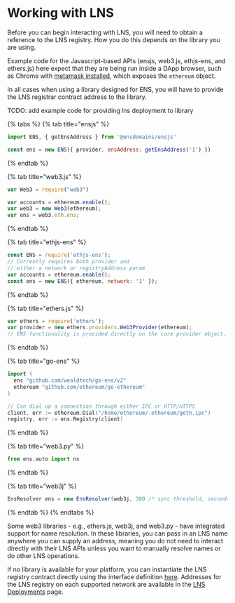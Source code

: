 # Working with LNS

Before you can begin interacting with LNS, you will need to obtain a reference to the LNS registry. How you do this depends on the library you are using.

Example code for the Javascript-based APIs \(ensjs, web3.js, ethjs-ens, and ethers.js\) here expect that they are being run inside a DApp browser, such as Chrome with [metamask installed](https://metamask.github.io/metamask-docs/Main_Concepts/Getting_Started), which exposes the `ethereum` object.

In all cases when using a library designed for ENS, you will have to provide the LNS registrar contract address to the library.

TODO: add example code for providing lns deployment to library

{% tabs %}
{% tab title="ensjs" %}
```javascript
import ENS, { getEnsAddress } from '@ensdomains/ensjs'

const ens = new ENS({ provider, ensAddress: getEnsAddress('1') })
```
{% endtab %}

{% tab title="web3.js" %}
```javascript
var Web3 = require("web3")

var accounts = ethereum.enable();
var web3 = new Web3(ethereum);
var ens = web3.eth.ens;
```
{% endtab %}

{% tab title="ethjs-ens" %}
```javascript
const ENS = require('ethjs-ens');
// Currently requires both provider and
// either a network or registryAddress param
var accounts = ethereum.enable();
const ens = new ENS({ ethereum, network: '1' });
```
{% endtab %}

{% tab title="ethers.js" %}
```javascript
var ethers = require('ethers');
var provider = new ethers.providers.Web3Provider(ethereum);
// ENS functionality is provided directly on the core provider object.
```
{% endtab %}

{% tab title="go-ens" %}
```go
import (
  ens "github.com/wealdtech/go-ens/v2"
  ethereum "github.com/ethereum/go-ethereum"
)

// Can dial up a connection through either IPC or HTTP/HTTPS
client, err := ethereum.Dial("/home/ethereum/.ethereum/geth.ipc")
registry, err := ens.Registry(client)
```
{% endtab %}

{% tab title="web3.py" %}
```python
from ens.auto import ns
```
{% endtab %}

{% tab title="web3j" %}
```java
EnsResolver ens = new EnsResolver(web3j, 300 /* sync threshold, seconds */);
```
{% endtab %}
{% endtabs %}

Some web3 libraries - e.g., ethers.js, web3j, and web3.py - have integrated support for name resolution. In these libraries, you can pass in an LNS name anywhere you can supply an address, meaning you do not need to interact directly with their LNS APIs unless you want to manually resolve names or do other LNS operations.

If no library is available for your platform, you can instantiate the LNS registry contract directly using the interface definition [here](https://github.com/ensdomains/ens/blob/master/contracts/ENS.sol). Addresses for the LNS registry on each supported network are available in the [LNS Deployments](../lns-deployments.md) page.


